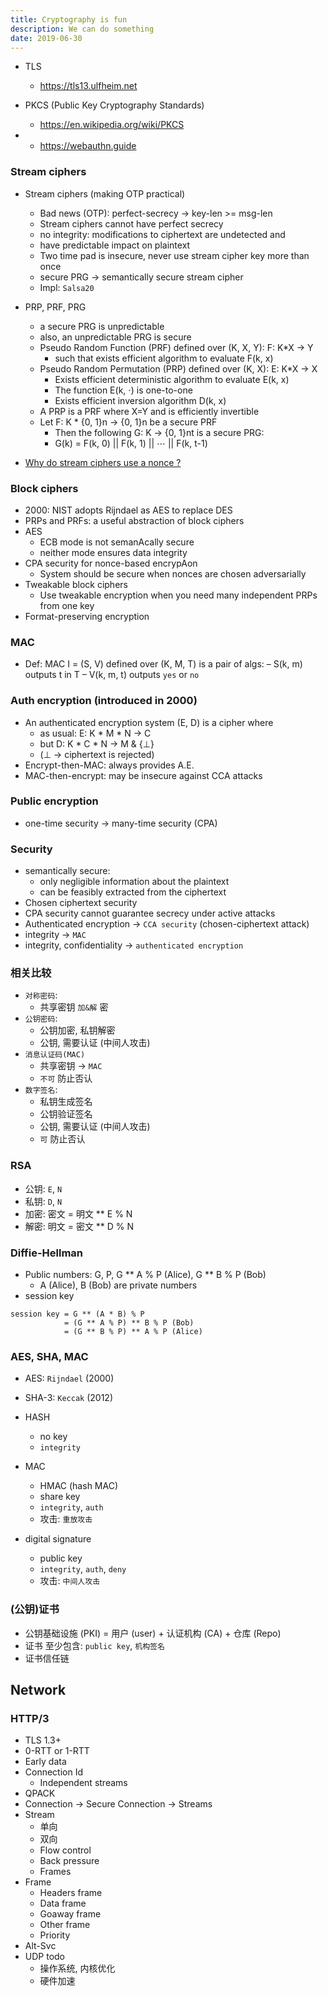 ```yaml
---
title: Cryptography is fun
description: We can do something
date: 2019-06-30
---
```


* TLS
  - https://tls13.ulfheim.net

* PKCS (Public Key Cryptography Standards)
  - https://en.wikipedia.org/wiki/PKCS

*
  - https://webauthn.guide

### Stream ciphers

* Stream ciphers (making OTP practical)
  - Bad news (OTP): perfect-secrecy -> key-len >= msg-len
  - Stream ciphers cannot have perfect secrecy
  - no integrity: modifications to ciphertext are undetected and
  -   have predictable impact on plaintext
  - Two time pad is insecure, never use stream cipher key more than once
  - secure PRG -> semantically secure stream cipher
  - Impl: `Salsa20`

* PRP, PRF, PRG
  - a secure PRG is unpredictable
  - also, an unpredictable PRG is secure
  - Pseudo Random Function (PRF) defined over (K, X, Y): F: K*X -> Y
    * such that exists efficient algorithm to evaluate F(k, x)
  - Pseudo Random Permutation (PRP) defined over (K, X): E: K*X -> X
    * Exists efficient deterministic algorithm to evaluate E(k, x)
    * The function E(k, ⋅) is one-to-one
    * Exists efficient inversion algorithm D(k, x)
  - A PRP is a PRF where X=Y and is efficiently invertible
  - Let F: K * {0, 1}n -> {0, 1}n be a secure PRF
    * Then the following G: K -> {0, 1}nt is a secure PRG:
    * G(k) = F(k, 0) || F(k, 1) || ⋯ || F(k, t-1)

* [Why do stream ciphers use a nonce ?](https://crypto.stackexchange.com/questions/30818/why-do-stream-ciphers-use-a-nonce)

### Block ciphers

* 2000: NIST adopts Rijndael as AES to replace DES
* PRPs and PRFs: a useful abstraction of block ciphers
* AES
  - ECB mode is not semanAcally secure
  - neither mode ensures data integrity
* CPA security for nonce-based encrypAon
  - System should be secure when nonces are chosen adversarially
* Tweakable block ciphers
  - Use tweakable encryption when you need many independent PRPs from one key
* Format-preserving encryption

### MAC

* Def: MAC I = (S, V) defined over (K, M, T) is a pair of algs:
  – S(k, m) outputs t in T
  – V(k, m, t) outputs `yes` or `no`

### Auth encryption (introduced in 2000)

* An authenticated encryption system (E, D) is a cipher where
  - as usual: E: K * M * N -> C
  - but D: K * C * N -> M & {⊥}
  - (⊥ -> ciphertext is rejected)
* Encrypt-then-MAC: always provides A.E.
* MAC-then-encrypt: may be insecure against CCA attacks

### Public encryption

* one-time security -> many-time security (CPA)

### Security

* semantically secure:
  - only negligible information about the plaintext
  - can be feasibly extracted from the ciphertext
* Chosen ciphertext security
* CPA security cannot guarantee secrecy under active attacks
* Authenticated encryption -> `CCA security` (chosen-ciphertext attack)
* integrity -> `MAC`
* integrity, confidentiality -> `authenticated encryption`

### 相关比较

* `对称密码`:
  - 共享密钥 `加&解` 密
* `公钥密码`:
  - 公钥加密, 私钥解密
  - 公钥, 需要认证 (中间人攻击)
* `消息认证码(MAC)`
  - 共享密钥 -> `MAC`
  - `不可` 防止否认
* `数字签名`:
  - 私钥生成签名
  - 公钥验证签名
  - 公钥, 需要认证 (中间人攻击)
  - `可` 防止否认

### RSA

* 公钥: `E`, `N`
* 私钥: `D`, `N`
* 加密: 密文 = 明文 ** E % N
* 解密: 明文 = 密文 ** D % N

### Diffie-Hellman

* Public numbers: G, P, G ** A % P (Alice), G ** B % P (Bob)
  - A (Alice), B (Bob) are private numbers
* session key

```
session key = G ** (A * B) % P
            = (G ** A % P) ** B % P (Bob)
            = (G ** B % P) ** A % P (Alice)
```

### AES, SHA, MAC

* AES: `Rijndael` (2000)
* SHA-3: `Keccak` (2012)

* HASH
  - no key
  - `integrity`
* MAC
  - HMAC (hash MAC)
  - share key
  - `integrity`, `auth`
  - 攻击: `重放攻击`
* digital signature
  - public key
  - `integrity`, `auth`, `deny`
  - 攻击: `中间人攻击`

### (公钥)证书

* 公钥基础设施 (PKI) = 用户 (user) + 认证机构 (CA) + 仓库 (Repo)
* 证书 至少包含: `public key`, `机构签名`
* 证书信任链

## Network

### HTTP/3

* TLS 1.3+
* 0-RTT or 1-RTT
* Early data
* Connection Id
  - Independent streams
* QPACK
* Connection -> Secure Connection -> Streams
* Stream
  - 单向
  - 双向
  - Flow control
  - Back pressure
  - Frames
* Frame
  - Headers frame
  - Data frame
  - Goaway frame
  - Other frame
  - Priority
* Alt-Svc
* UDP todo
  - 操作系统, 内核优化
  - 硬件加速
